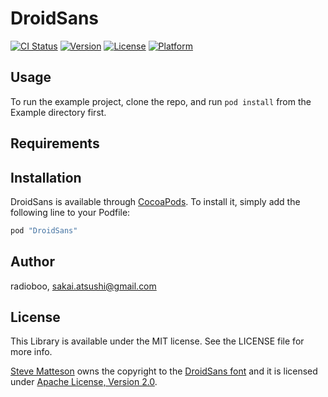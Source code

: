 # DroidSans

[![CI Status](http://img.shields.io/travis/radioboo/DroidSans.svg?style=flat)](https://travis-ci.org/radioboo/DroidSans)
[![Version](https://img.shields.io/cocoapods/v/DroidSans.svg?style=flat)](http://cocoapods.org/pods/DroidSans)
[![License](https://img.shields.io/cocoapods/l/DroidSans.svg?style=flat)](http://cocoapods.org/pods/DroidSans)
[![Platform](https://img.shields.io/cocoapods/p/DroidSans.svg?style=flat)](http://cocoapods.org/pods/DroidSans)

## Usage

To run the example project, clone the repo, and run `pod install` from the Example directory first.

## Requirements

## Installation

DroidSans is available through [CocoaPods](http://cocoapods.org). To install
it, simply add the following line to your Podfile:

```ruby
pod "DroidSans"
```

## Author

radioboo, sakai.atsushi@gmail.com

## License

This Library is available under the MIT license. See the LICENSE file for more info.

[Steve Matteson](https://profiles.google.com/107777320916704234605) owns the copyright to the [DroidSans font](https://www.google.com/fonts/specimen/Droid+Sans) and it is licensed under [Apache License, Version 2.0](http://www.apache.org/licenses/LICENSE-2.0.html).

